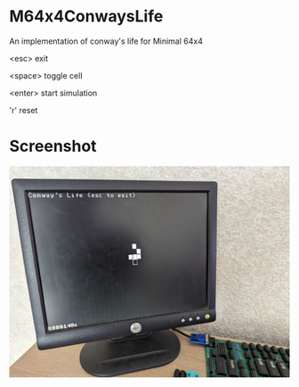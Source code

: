 # M64x4ConwaysLife

An implementation of conway's life for Minimal 64x4

\<esc\>    exit

\<space\>  toggle cell

\<enter\>  start simulation

'r'      reset

# Screenshot

![screenshot](./PXL_20240520_113430774.jpg)